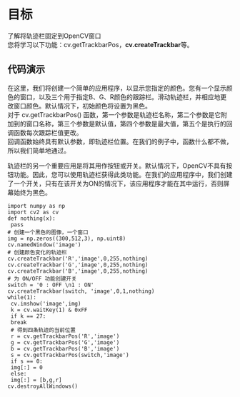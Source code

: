 # 目标
了解将轨迹栏固定到OpenCV窗口  
您将学习以下功能：cv.getTrackbarPos，**cv.createTrackbar**等。
## 代码演示
在这里，我们将创建一个简单的应用程序，以显示您指定的颜色。您有一个显示颜色的窗口，以及三个用于指定B、G、R颜色的跟踪栏。滑动轨迹栏，并相应地更改窗口颜色。默认情况下，初始颜色将设置为黑色。  
对于 cv.getTrackbarPos() 函数，第一个参数是轨迹栏名称，第二个参数是它附加到的窗口名称，第三个参数是默认值，第四个参数是最大值，第五个是执行的回调函数每次跟踪栏值更改。  
回调函数始终具有默认参数，即轨迹栏位置。在我们的例子中，函数什么都不做，所以我们简单地通过。  

轨迹栏的另一个重要应用是将其用作按钮或开关。默认情况下，OpenCV不具有按钮功能。因此，您可以使用轨迹栏获得此类功能。在我们的应用程序中，我们创建了一个开关，只有在该开关为ON的情况下，该应用程序才能在其中运行，否则屏幕始终为黑色。
```
import numpy as np
import cv2 as cv
def nothing(x):
 pass
# 创建一个黑色的图像，一个窗口
img = np.zeros((300,512,3), np.uint8)
cv.namedWindow('image')
# 创建颜色变化的轨迹栏
cv.createTrackbar('R','image',0,255,nothing)
cv.createTrackbar('G','image',0,255,nothing)
cv.createTrackbar('B','image',0,255,nothing)
# 为 ON/OFF 功能创建开关
switch = '0 : OFF \n1 : ON'
cv.createTrackbar(switch, 'image',0,1,nothing)
while(1):
 cv.imshow('image',img)
 k = cv.waitKey(1) & 0xFF
 if k == 27:
 break
 # 得到四条轨迹的当前位置
 r = cv.getTrackbarPos('R','image')
 g = cv.getTrackbarPos('G','image')
 b = cv.getTrackbarPos('B','image')
 s = cv.getTrackbarPos(switch,'image')
 if s == 0:
 img[:] = 0
 else:
 img[:] = [b,g,r]
cv.destroyAllWindows()
```
